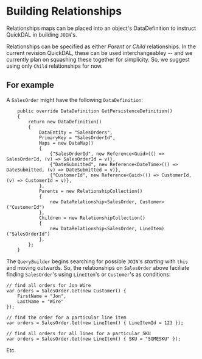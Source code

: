 # Building Relationships

Relationships maps can be placed into an object's DataDefinition to instruct QuickDAL in building `JOIN`'s.

Relationships can be specified as either *Parent* or *Child* relationships. In the current revision QuickDAL, these can be used interchangeabley -- and we currently plan on squashing these together for simplicity. So, we suggest using only `Child` relationships for now.

## For example

A `SalesOrder` might have the following `DataDefinition`:

		public override DataDefinition GetPersistenceDefinition()
		{
			return new DataDefinition()
			{
				DataEntity = "SalesOrders",
				PrimaryKey = "SalesOrderId",
				Maps = new DataMap()
				{
					{"SalesOrderId", new Reference<Guid>(() => SalesOrderId, (v) => SalesOrderId = v)},
					{"DateSubmitted", new Reference<DateTime>(() => DateSubmitted, (v) => DateSubmitted = v)},
					{"CustomerId", new Reference<Guid>(() => CustomerId, (v) => CustomerId = v)},
				},
				Parents = new RelationshipCollection()
				{
					new DataRelationship<SalesOrder, Customer>("CustomerId")
				},
				Children = new RelationshipCollection()
				{
					new DataRelationship<SalesOrder, LineItem)("SalesOrderId")
				},
			};
		}

The `QueryBuilder` begins searching for possible `JOIN`'s *starting* with `this` and moving outwards. So, the relationships on `SalesOrder` above faciliate finding `SalesOrder`'s using `LineItem`'s or `Customer`'s as conditions:

	// find all orders for Jon Wire
	var orders = SalesOrder.Get(new Customer() {
		FirstName = "Jon",
		LastName = "Wire"
	});

	// find the order for a particular line item
	var orders = SalesOrder.Get(new LineItem() { LineItemId = 123 });
	
	// find all orders for all lines for a particular SKU
	var orders = SalesOrder.Get(new LineItem() { SKU = "SOMESKU" });
	
Etc.
